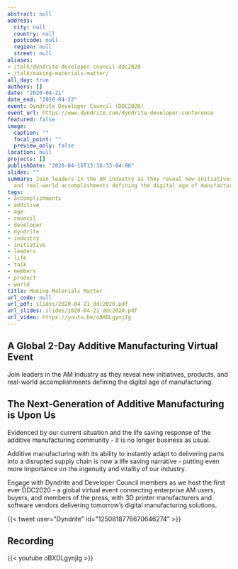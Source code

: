 ```yaml
---
abstract: null
address:
  city: null
  country: null
  postcode: null
  region: null
  street: null
aliases:
- /talk/dyndrite-developer-council-ddc2020
- /talk/making-materials-matter/
all_day: true
authors: []
date: "2020-04-21"
date_end: "2020-04-22"
event: Dyndrite Developer Council (DDC2020)
event_url: https://www.dyndrite.com/dyndrite-developer-conference
featured: false
image:
  caption: ""
  focal_point: ""
  preview_only: false
location: null
projects: []
publishDate: "2020-04-16T13:36:33-04:00"
slides: ""
summary: Join leaders in the AM industry as they reveal new initiatives, products,
  and real-world accomplishments defining the digital age of manufacturing.
tags:
- accomplishments
- additive
- age
- council
- developer
- dyndrite
- industry
- initiative
- leaders
- life
- talk
- members
- product
- world
title: Making Materials Matter
url_code: null
url_pdf: slides/2020-04-21_ddc2020.pdf
url_slides: slides/2020-04-21_ddc2020.pdf
url_video: https://youtu.be/oBXDLgynjIg
---
```


## A Global 2-Day Additive Manufacturing Virtual Event

Join leaders in the AM industry as they reveal new initiatives, products, and real-world accomplishments defining the digital age of manufacturing.

## The Next-Generation of Additive Manufacturing is Upon Us

Evidenced by our current situation and the life saving response of the additive manufacturing community - it is no longer business as usual.

Additive manufacturing with its ability to instantly adapt to delivering parts into a disrupted supply chain is now a life saving narrative - putting even more importance on the ingenuity and vitality of our industry.

Engage with Dyndrite and Developer Council members as we host the first ever DDC2020 - a global virtual event connecting enterprise AM users, buyers, and members of the press, with 3D printer manufacturers and software vendors delivering tomorrow’s digital manufacturing solutions.

{{< tweet user="Dyndrite" id="1250818776670646274" >}}

## Recording

{{< youtube oBXDLgynjIg >}}
